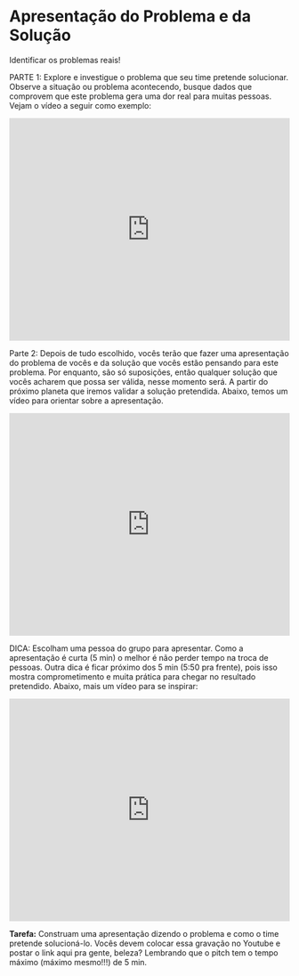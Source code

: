 <h1>Apresentação do Problema e da Solução</h1>
<p class="subtitle">Identificar os problemas reais!</p>

<p>PARTE 1: Explore e investigue o problema que seu time pretende solucionar. Observe a situação ou problema acontecendo, busque dados que comprovem que este problema gera uma dor real para muitas pessoas.  Vejam o vídeo a seguir como exemplo:</p>

<iframe width="100%" height="400" src="https://www.youtube.com/embed/NpNAwWTayPA" frameborder="0" allow="accelerometer; autoplay; encrypted-media; gyroscope; picture-in-picture" allowfullscreen></iframe>

<p>Parte 2: Depois de tudo escolhido, vocês terão que fazer uma apresentação do problema de vocês e da solução que vocês estão pensando para este problema. Por enquanto, são só suposições, então qualquer solução que vocês acharem que possa ser válida, nesse momento será. A partir do próximo planeta que iremos validar a solução pretendida. Abaixo, temos um vídeo para orientar sobre a apresentação.</p>

<iframe width="100%" height="400" src="https://www.youtube.com/embed/fRjOP-2womE" frameborder="0" allow="accelerometer; autoplay; encrypted-media; gyroscope; picture-in-picture" allowfullscreen></iframe>

<p>DICA: Escolham uma pessoa do grupo para apresentar. Como a apresentação é curta (5 min) o melhor é não perder tempo na troca de pessoas. Outra dica é ficar próximo dos 5 min (5:50 pra frente), pois isso mostra comprometimento e muita prática para chegar no resultado pretendido. Abaixo, mais um vídeo para se inspirar:</p>

<iframe width="100%" height="400" src="https://www.youtube.com/embed/SxYysAOxMA0" frameborder="0" allow="accelerometer; autoplay; encrypted-media; gyroscope; picture-in-picture" allowfullscreen></iframe>

<p><strong>Tarefa:</strong> Construam uma apresentação dizendo o problema e como o time pretende solucioná-lo. Vocês devem colocar essa gravação no Youtube e postar o link aqui pra gente, beleza? Lembrando que o pitch tem o tempo máximo (máximo mesmo!!!) de 5 min.</p>